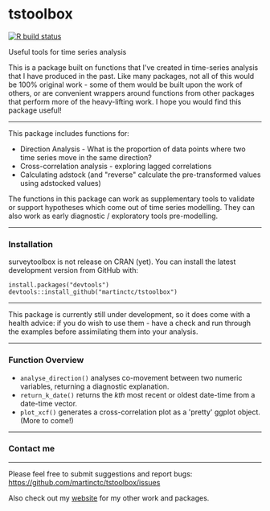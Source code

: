 # tstoolbox

[![R build status](https://github.com/martinctc/tstoolbox/workflows/R-CMD-check/badge.svg)](https://github.com/martinctc/tstoolbox/actions)

Useful tools for time series analysis

This is a package built on functions that I've created in time-series analysis that I have produced in the past. Like many packages, not all of this would be 100% original work - some of them would be built upon the work of others, or are convenient wrappers around functions from other packages that perform more of the heavy-lifting work. I hope you would find this package useful!

---

This package includes functions for:
* Direction Analysis - What is the proportion of data points where two time series move in the same direction?
* Cross-correlation analysis - exploring lagged correlations
* Calculating adstock (and "reverse" calculate the pre-transformed values using adstocked values)

The functions in this package can work as supplementary tools to validate or support hypotheses which come out of time series modelling. They can also work as early diagnostic / exploratory tools pre-modelling.

---

### Installation

surveytoolbox is not release on CRAN (yet). 
You can install the latest development version from GitHub with:

```
install.packages("devtools")
devtools::install_github("martinctc/tstoolbox")
```
---

This package is currently still under development, so it does come with a health advice: if you do wish to use them - have a check and run through the examples before assimilating them into your analysis. 

---
### Function Overview

- `analyse_direction()` analyses co-movement between two numeric variables, returning a diagnostic explanation.
- `return_k_date()` returns the _kth_ most recent or oldest date-time from a date-time vector.
- `plot_xcf()` generates a cross-correlation plot as a 'pretty' ggplot object.
(More to come!)

---
### Contact me
---
Please feel free to submit suggestions and report bugs: <https://github.com/martinctc/tstoolbox/issues>

Also check out my [website](https://martinctc.github.io) for my other work and packages.
